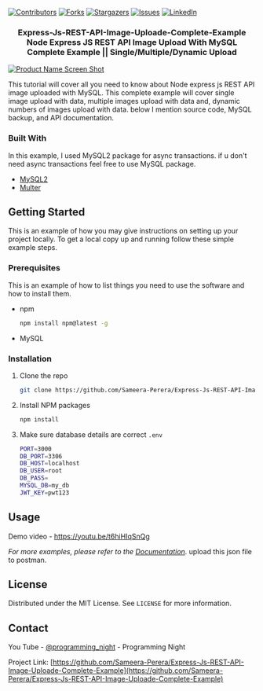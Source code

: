 [![Contributors][contributors-shield]][contributors-url]
[![Forks][forks-shield]][forks-url]
[![Stargazers][stars-shield]][stars-url]
[![Issues][issues-shield]][issues-url]
[![LinkedIn][linkedin-shield]][linkedin-url]
<!-- PROJECT LOGO -->
<p align="center">
  <h3 align="center">
Express-Js-REST-API-Image-Uploade-Complete-Example
Node Express JS REST API Image Upload With MySQL Complete Example || Single/Multiple/Dynamic Upload</h3>
</p>

[![Product Name Screen Shot][product-screenshot]](https://example.com)

This tutorial will cover all you need to know about Node express js REST API image uploaded with MySQL.
This complete example will cover single image upload with data, multiple images upload with data and, dynamic numbers of images upload with data.
below I mention source code, MySQL backup, and API documentation.

### Built With
In this example, I used MySQL2 package for async transactions. if u don't need async transactions feel free to use MySQL package.

* [MySQL2](https://www.npmjs.com/package/mysql2)
* [Multer](https://www.npmjs.com/package/multer)


<!-- GETTING STARTED -->
## Getting Started

This is an example of how you may give instructions on setting up your project locally.
To get a local copy up and running follow these simple example steps.

### Prerequisites

This is an example of how to list things you need to use the software and how to install them.
* npm
  ```sh
  npm install npm@latest -g
  ```
* MySQL

### Installation

1. Clone the repo
   ```sh
   git clone https://github.com/Sameera-Perera/Express-Js-REST-API-Image-Uploade-Complete-Example.git
   ```
2. Install NPM packages
   ```sh
   npm install
   ```
3. Make sure database details are correct `.env`
   ```sh
   PORT=3000
   DB_PORT=3306
   DB_HOST=localhost
   DB_USER=root
   DB_PASS=
   MYSQL_DB=my_db
   JWT_KEY=pwt123


<!-- USAGE EXAMPLES -->
## Usage

Demo video - https://youtu.be/t6hiHIqSnQg

_For more examples, please refer to the [Documentation](https://github.com/Sameera-Perera/Express-Js-REST-API-Image-Uploade-Complete-Example/blob/main/image_upload_example.postman_collection.json)_. upload this json file to postman.



<!-- LICENSE -->
## License

Distributed under the MIT License. See `LICENSE` for more information.


<!-- CONTACT -->
## Contact

You Tube - [@programming_night](https://www.youtube.com/channel/UCKn8mSyZt_qwXK1Kzr6hA9w) - Programming Night

Project Link: [https://github.com/Sameera-Perera/Express-Js-REST-API-Image-Uploade-Complete-Example](https://github.com/Sameera-Perera/Express-Js-REST-API-Image-Uploade-Complete-Example)

<!-- MARKDOWN LINKS & IMAGES -->
<!-- https://www.markdownguide.org/basic-syntax/#reference-style-links -->
[contributors-shield]: https://img.shields.io/github/contributors/Sameera-Perera/Express-Js-REST-API-Image-Uploade-Complete-Example.svg?style=for-the-badge
[contributors-url]: https://github.com/Sameera-Perera/Express-Js-REST-API-Image-Uploade-Complete-Example/graphs/contributors
[forks-shield]: https://img.shields.io/github/forks/Sameera-Perera/Express-Js-REST-API-Image-Uploade-Complete-Example.svg?style=for-the-badge
[forks-url]: https://github.com/Sameera-Perera/Express-Js-REST-API-Image-Uploade-Complete-Example/network/members
[stars-shield]: https://img.shields.io/github/stars/Sameera-Perera/Express-Js-REST-API-Image-Uploade-Complete-Example.svg?style=for-the-badge
[stars-url]: https://github.com/Sameera-Perera/Express-Js-REST-API-Image-Uploade-Complete-Example/stargazers
[issues-shield]: https://img.shields.io/github/issues/Sameera-Perera/Express-Js-REST-API-Image-Uploade-Complete-Example.svg?style=for-the-badge
[issues-url]: https://github.com/Sameera-Perera/Express-Js-REST-API-Image-Uploade-Complete-Example/issues
[linkedin-shield]: https://img.shields.io/badge/-LinkedIn-black.svg?style=for-the-badge&logo=linkedin&colorB=555
[linkedin-url]: http://www.linkedin.com/in/sameera-perera-1148081b8
[product-screenshot]: home.png
